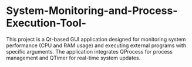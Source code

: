 # System-Monitoring-and-Process-Execution-Tool-
This project is a Qt-based GUI application designed for monitoring system performance (CPU and RAM usage) and executing external programs with specific arguments. The application integrates QProcess for process management and QTimer for real-time system updates.

